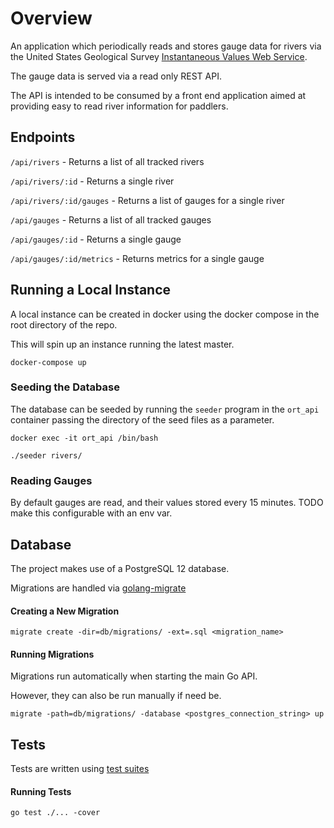 # Overview

An application which periodically reads and stores gauge data for rivers via the United States Geological Survey [Instantaneous Values Web Service](https://waterservices.usgs.gov/rest/IV-Service.html).  

The gauge data is served via a read only REST API. 

The API is intended to be consumed by a front end application aimed at providing easy to read river information for paddlers. 

## Endpoints

`/api/rivers` - Returns a list of all tracked rivers

`/api/rivers/:id` - Returns a single river

`/api/rivers/:id/gauges` - Returns a list of gauges for a single river

`/api/gauges` - Returns a list of all tracked gauges

`/api/gauges/:id` - Returns a single gauge

`/api/gauges/:id/metrics` - Returns metrics for a single gauge

## Running a Local Instance

A local instance can be created in docker using the docker compose in the root directory of the repo.

This will spin up an instance running the latest master.

```
docker-compose up
```

### Seeding the Database

The database can be seeded by running the `seeder` program in the `ort_api` container passing the directory of the seed files as a parameter.

```
docker exec -it ort_api /bin/bash

./seeder rivers/
```

### Reading Gauges

By default gauges are read, and their values stored every 15 minutes. TODO make this configurable with an env var.

## Database

The project makes use of a PostgreSQL 12 database.

Migrations are handled via [golang-migrate](https://github.com/golang-migrate/migrate/tree/master/cmd/migrate)

#### Creating a New Migration

```
migrate create -dir=db/migrations/ -ext=.sql <migration_name>
```

#### Running Migrations

Migrations run automatically when starting the main Go API.

However, they can also be run manually if need be.

```
migrate -path=db/migrations/ -database <postgres_connection_string> up
```

## Tests

Tests are written using [test suites](https://pkg.go.dev/github.com/stretchr/testify/suite?tab=doc)

#### Running Tests

```
go test ./... -cover
```

